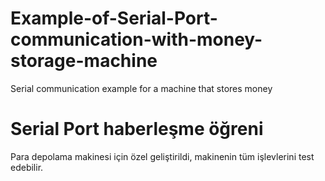 # Example-of-Serial-Port-communication-with-money-storage-machine
Serial communication example for a machine that stores money

# Serial Port haberleşme öğreni
Para depolama makinesi için özel geliştirildi, makinenin tüm işlevlerini test edebilir.
